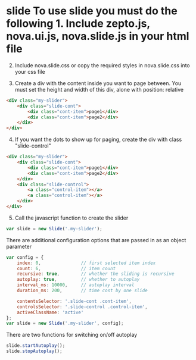 # slide To use slide you must do the following 1. Include zepto.js, nova.ui.js, nova.slide.js in your html file

2. Include nova.slide.css or copy the required styles in nova.slide.css into your css file

3. Create a div with the content inside you want to page between. You must set the height and width of this div, alone with position: relative

``` html
<div class="my-slider">
    <div class="slide-cont">
        <div class="cont-item">page1</div>
        <div class="cont-item">page2</div>
    </div>
</div>
```

4. If you want the dots to show up for paging, create the div with class "slide-control"

``` html
<div class="my-slider">
    <div class="slide-cont">
        <div class="cont-item">page1</div>
        <div class="cont-item">page2</div>
    </div>
    <div class="slide-control">
        <a class="control-item"></a>
        <a class="control-item"></a>
    </div>
</div>
```

5. Call the javascript function to create the slider

``` js
var slide = new Slide('.my-slider');
```

There are additional configuration options that are passed in as an object parameter

``` js
var config = {
    index: 0, 				// first selected item index
    count: 6, 				// item count
    recursive: true, 		// whether the sliding is recursive
    autoplay: true, 		// whether to autoplay
    interval_ms: 10000, 	// autoplay interval
    duration_ms: 200, 		// time cost by one slide

    contentsSelector: '.slide-cont .cont-item', 		
    controlsSelector: '.slide-control .control-item', 
    activeClassName: 'active'
}; 	
var slide = new Slide('.my-slider', config);
```
There are two functions for switching on/off autoplay
``` js
slide.startAutoplay();
slide.stopAutoplay();
```
